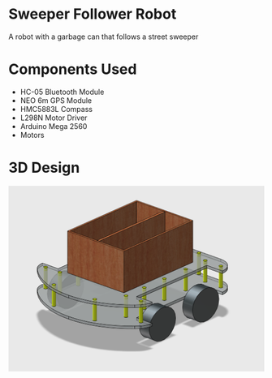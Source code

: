 # Sweeper Follower Robot
A robot with a garbage can that follows a street sweeper

# Components Used
* HC-05 Bluetooth Module
* NEO 6m GPS Module
* HMC5883L Compass
* L298N Motor Driver
* Arduino Mega 2560
* Motors

# 3D Design
![3D Design](https://github.com/ChristianLloydSalon/sweeper-follower-robot/blob/master/doc/robot-design.png)

